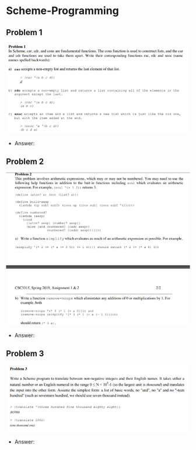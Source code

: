 # Scheme-Programming
## Problem 1
![](Problems/problem1.PNG)<br />
* Answer: <br />
## Problem 2
![](Problems/problem2.PNG)<br />
* Answer: <br />
## Problem 3
![](Problems/problem3.PNG)<br />
* Answer: <br />
